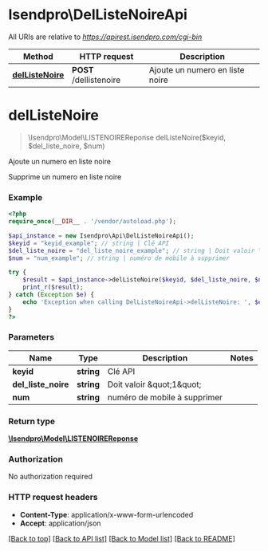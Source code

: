 # Isendpro\DelListeNoireApi

All URIs are relative to *https://apirest.isendpro.com/cgi-bin*

Method | HTTP request | Description
------------- | ------------- | -------------
[**delListeNoire**](DelListeNoireApi.md#delListeNoire) | **POST** /dellistenoire | Ajoute un numero en liste noire


# **delListeNoire**
> \Isendpro\Model\LISTENOIREReponse delListeNoire($keyid, $del_liste_noire, $num)

Ajoute un numero en liste noire

Supprime un numero en liste noire

### Example
```php
<?php
require_once(__DIR__ . '/vendor/autoload.php');

$api_instance = new Isendpro\Api\DelListeNoireApi();
$keyid = "keyid_example"; // string | Clé API
$del_liste_noire = "del_liste_noire_example"; // string | Doit valoir \"1\"
$num = "num_example"; // string | numéro de mobile à supprimer

try {
    $result = $api_instance->delListeNoire($keyid, $del_liste_noire, $num);
    print_r($result);
} catch (Exception $e) {
    echo 'Exception when calling DelListeNoireApi->delListeNoire: ', $e->getMessage(), PHP_EOL;
}
?>
```

### Parameters

Name | Type | Description  | Notes
------------- | ------------- | ------------- | -------------
 **keyid** | **string**| Clé API |
 **del_liste_noire** | **string**| Doit valoir \&quot;1\&quot; |
 **num** | **string**| numéro de mobile à supprimer |

### Return type

[**\Isendpro\Model\LISTENOIREReponse**](../Model/LISTENOIREReponse.md)

### Authorization

No authorization required

### HTTP request headers

 - **Content-Type**: application/x-www-form-urlencoded
 - **Accept**: application/json

[[Back to top]](#) [[Back to API list]](../../README.md#documentation-for-api-endpoints) [[Back to Model list]](../../README.md#documentation-for-models) [[Back to README]](../../README.md)

